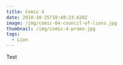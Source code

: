 ```yaml
---
title: Comic 4
date: 2018-10-25T18:49:23.620Z
image: /img/comic-04-council-of-lions.jpg
thumbnail: /img/comic-4-promo.jpg
tags:
  - Lion
---
```

Test

